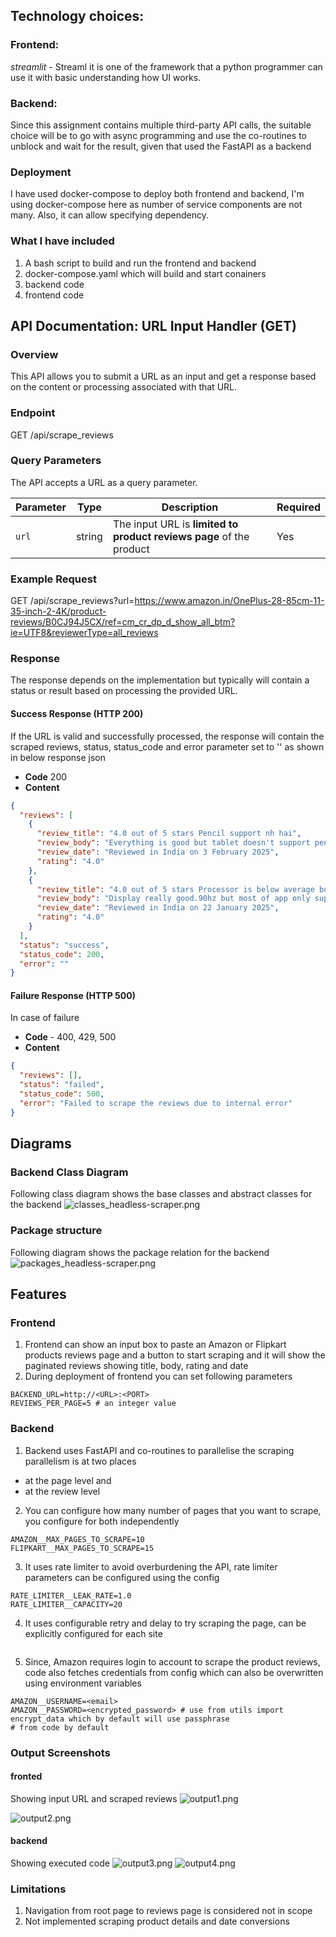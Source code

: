 ## Technology choices:

### Frontend: 

_streamlit_ - Streaml
it is one of the framework  that a python programmer can use it with basic understanding how UI works.

### Backend:

Since this assignment contains multiple third-party API calls, the suitable choice will be to go with async programming
and use the co-routines to unblock and wait for the result, given that used the FastAPI as a backend

### Deployment
I have used docker-compose to deploy both frontend and backend, I'm using docker-compose here as number of service 
components are not many. Also, it can allow specifying dependency.

### What I have included
1. A bash script to build and run the frontend and backend
2. docker-compose.yaml which will build and start conainers
3. backend code 
4. frontend code

## API Documentation: URL Input Handler (GET)

### Overview

This API allows you to submit a URL as an input and get a response based on the content or processing associated with that URL.

### Endpoint
GET /api/scrape_reviews
### Query Parameters

The API accepts a URL as a query parameter.

| Parameter  | Type   | Description                                                     | Required |
|------------|--------|-----------------------------------------------------------------|----------|
| `url`      | string | The input URL is **limited to product reviews page** of the product | Yes      |

### Example Request
GET /api/scrape_reviews?url=https://www.amazon.in/OnePlus-28-85cm-11-35-inch-2-4K/product-reviews/B0CJ94J5CX/ref=cm_cr_dp_d_show_all_btm?ie=UTF8&reviewerType=all_reviews


### Response

The response depends on the implementation but typically will contain a status or result based on processing the provided URL.

#### Success Response (HTTP 200)
If the URL is valid and successfully processed, the response will contain the scraped reviews, status, status_code and error
parameter set to '' as shown in below response json
- **Code** 200 
- **Content**
```json
{
  "reviews": [
    {
      "review_title": "4.0 out of 5 stars Pencil support nh hai",
      "review_body": "Everything is good but tablet doesn't support pencil..Display is goodSound is good",
      "review_date": "Reviewed in India on 3 February 2025",
      "rating": "4.0"
    },
    {
      "review_title": "4.0 out of 5 stars Processor is below average but for the price it's okay",
      "review_body": "Display really good.90hz but most of app only support 60hz.Charging speed is averageIt lags.That's all but for the price it's okay 👍 👌",
      "review_date": "Reviewed in India on 22 January 2025",
      "rating": "4.0"
    }
  ],
  "status": "success",
  "status_code": 200,
  "error": ""
}
```
#### Failure Response (HTTP 500)
In case of failure 
- **Code** - 400, 429, 500
- **Content**
```json
{
  "reviews": [],
  "status": "failed",
  "status_code": 500,
  "error": "Failed to scrape the reviews due to internal error"
}
```

## Diagrams
### Backend Class Diagram
Following class diagram shows the base classes and abstract classes for the backend
![classes_headless-scraper.png](classes_headless-scraper.png)

### Package structure 
Following diagram shows the package relation for the backend
![packages_headless-scraper.png](packages_headless-scraper.png)

## Features 
### Frontend 
1. Frontend can show an input box to paste an Amazon or Flipkart products reviews page
and a button to start scraping and it will show the paginated reviews showing title, body, rating and date 
2. During deployment of frontend you can set following parameters
```shell
BACKEND_URL=http://<URL>:<PORT>
REVIEWS_PER_PAGE=5 # an integer value
```
### Backend
1. Backend uses FastAPI and co-routines to parallelise the scraping parallelism is at two places 
- at the page level and 
- at the review level 
2. You can configure how many number of pages that you want to scrape, you configure for both independently
```shell
AMAZON__MAX_PAGES_TO_SCRAPE=10
FLIPKART__MAX_PAGES_TO_SCRAPE=15
```
3. It uses rate limiter to avoid overburdening the API, rate limiter parameters can be configured using the config 
```shell
RATE_LIMITER__LEAK_RATE=1.0
RATE_LIMITER__CAPACITY=20
```
4. It uses configurable retry and delay to try scraping the page, can be explicitly configured for each site 
```shell

```
5. Since, Amazon requires login to account to scrape the product reviews, code also fetches credentials from config 
which can also be overwritten using environment variables
```shell
AMAZON__USERNAME=<email>
AMAZON__PASSWORD=<encrypted_password> # use from utils import encrypt_data which by default will use passphrase 
# from code by default 
```
### Output Screenshots
#### fronted
Showing input URL and scraped reviews
![output1.png](output1.png)

![output2.png](output2.png)

#### backend 
Showing executed code
![output3.png](output3.png)
![output4.png](output4.png)

### Limitations
1. Navigation from root page to reviews page is considered not in scope
2. Not implemented scraping product details and date conversions
